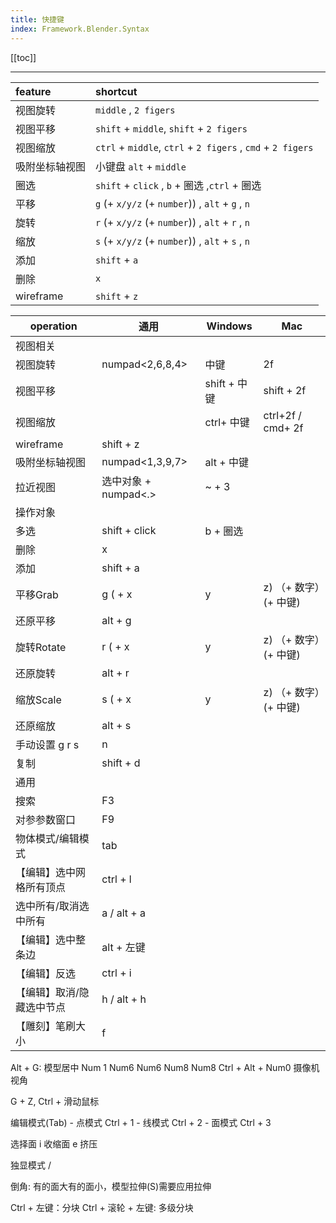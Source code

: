 ```yaml
---
title: 快捷键
index: Framework.Blender.Syntax
--- 
```


[[toc]]

---



|feature|shortcut|
|:---|:---|
| 视图旋转 | `middle` , `2 figers` |
| 视图平移 | `shift` + `middle`, `shift` + `2 figers` |
| 视图缩放 | `ctrl` + `middle`, `ctrl` + `2 figers` , `cmd` + `2 figers` |
| 吸附坐标轴视图 | 小键盘 `alt` + `middle`|
|圈选| `shift` + `click` , `b` + 圈选 ,`ctrl` + 圈选 |
|平移| `g` (+ `x/y/z` (+ `number`)) , `alt` + `g` , `n` |
|旋转| `r` (+ `x/y/z` (+ `number`)) , `alt` + `r` , `n` |
|缩放| `s` (+ `x/y/z` (+ `number`)) , `alt` + `s` , `n` |
|添加| `shift` + `a` |
|删除|`x`|
|wireframe| `shift` + `z` |

| operation | 通用 | Windows | Mac |
| --- | --- | --- | --- |
| 视图相关 |  |  |  |
| 视图旋转 |  numpad<2,6,8,4> | 中键 | 2f |
| 视图平移 |  | shift + 中键 | shift + 2f |
| 视图缩放 |  | ctrl+ 中键 | ctrl+2f / cmd+ 2f |
| wireframe | shift + z |  |  |
| 吸附坐标轴视图 | numpad<1,3,9,7> | alt + 中键 |  |
| 拉近视图 | 选中对象 + numpad<.> | ~ + 3 |  |  |
| 操作对象 |  |  |  |
| 多选 | shift + click | b + 圈选 |  |
| 删除 | x |  |  |
| 添加 | shift + a |  |  |
| 平移Grab | g ( + x|y|z) （+ 数字）(+ 中键) |  |  |
| 还原平移 | alt + g |  |  |
| 旋转Rotate | r ( + x|y|z) （+ 数字）(+ 中键) |  |  |
| 还原旋转 | alt + r |  |  |
| 缩放Scale | s ( + x|y|z) （+ 数字）(+ 中键) |  |  |
| 还原缩放 | alt + s |  |  |
| 手动设置 g r s | n |  |  |
| 复制 | shift + d |  |  |
| 通用 |  |  |  |
| 搜索 | F3 |  |  |
| 对参参数窗口 | F9 |  |  |
| 物体模式/编辑模式 | tab |  |  |
| 【编辑】选中网格所有顶点 | ctrl + l |  |  |
| 选中所有/取消选中所有 | a  / alt + a |  |  |
| 【编辑】选中整条边 | alt + 左键 |  |  |
| 【编辑】反选 | ctrl + i |  |  |
| 【编辑】取消/隐藏选中节点 | h  / alt + h |  |  |
| 【雕刻】笔刷大小 | f |  |  |


Alt + G: 模型居中
Num 1 Num6 Num6 Num8 Num8
Ctrl + Alt + Num0 摄像机视角

G + Z, Ctrl + 滑动鼠标

编辑模式(Tab)
	- 点模式 Ctrl + 1
	- 线模式 Ctrl + 2
	- 面模式 Ctrl + 3

选择面
	i 收缩面
	e 挤压

独显模式 / 

倒角: 有的面大有的面小，模型拉伸(S)需要应用拉伸

Ctrl + 左键：分块
Ctrl + 滚轮 + 左键: 多级分块